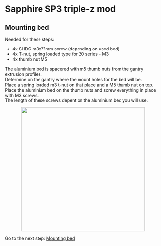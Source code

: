 # Sapphire SP3 triple-z mod

## Mounting bed
Needed for these steps: <br>
- 4x SHDC m3x??mm screw (depending on used bed)<br>
- 4x T-nut, spring loaded type for 20 series - M3 <br>
- 4x thumb nut M5 <br>

The aluminium bed is spacered with m5 thumb nuts from the gantry extrusion profiles. <br>
Determine on the gantry where the mount holes for the bed will be. <br>
Place a spring loaded m3 t-nut on that place and a M5 thumb nut on top. <br>
Place the aluminium bed on the thumb nuts and screw everything in place with M3 screws. <br>
The length of these screws depent on the aluminium bed you will use.

<p align="center">
  <img width="400" src="../pictures/20240226_180537.jpg">
</p>

Go to the next step: <a href="../step9_mount_bed/readme.md">Mounting bed</a>
